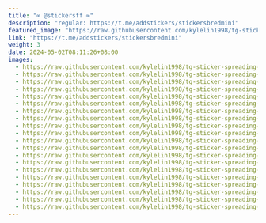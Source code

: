 ```yaml
---
title: "∞︎ @stickersff ∞"
description: "regular: https://t.me/addstickers/stickersbredmini"
featured_image: "https://raw.githubusercontent.com/kylelin1998/tg-sticker-spreading-worldwide-images/main/img/86b215ab-87f0-4330-8b7a-60200765e5f2.jpg"
link: "https://t.me/addstickers/stickersbredmini"
weight: 3
date: 2024-05-02T08:11:26+08:00
images:
  - https://raw.githubusercontent.com/kylelin1998/tg-sticker-spreading-worldwide-images/main/img/86b215ab-87f0-4330-8b7a-60200765e5f2.jpg
  - https://raw.githubusercontent.com/kylelin1998/tg-sticker-spreading-worldwide-images/main/img/cc762faf-7689-4029-8870-b8493d909fed.jpg
  - https://raw.githubusercontent.com/kylelin1998/tg-sticker-spreading-worldwide-images/main/img/ca8b9a7a-3207-4d99-a2af-024e343c304e.jpg
  - https://raw.githubusercontent.com/kylelin1998/tg-sticker-spreading-worldwide-images/main/img/5f807c3f-a378-4244-a961-46a905b6c9dc.jpg
  - https://raw.githubusercontent.com/kylelin1998/tg-sticker-spreading-worldwide-images/main/img/70b6e977-17ff-4ccb-ac15-6c66ef697098.jpg
  - https://raw.githubusercontent.com/kylelin1998/tg-sticker-spreading-worldwide-images/main/img/2af70234-6980-4cff-9af3-ff26c2ceda19.jpg
  - https://raw.githubusercontent.com/kylelin1998/tg-sticker-spreading-worldwide-images/main/img/12120ead-e9e5-4c13-86a5-b6ed48c6e7fd.jpg
  - https://raw.githubusercontent.com/kylelin1998/tg-sticker-spreading-worldwide-images/main/img/b50fe197-02df-403c-8fa7-ea7435aae46c.jpg
  - https://raw.githubusercontent.com/kylelin1998/tg-sticker-spreading-worldwide-images/main/img/ae20f15e-49cb-47a7-9e4a-0287233c43f9.jpg
  - https://raw.githubusercontent.com/kylelin1998/tg-sticker-spreading-worldwide-images/main/img/1d7fa4b5-ea5f-4b40-838e-f7685a539b9e.jpg
  - https://raw.githubusercontent.com/kylelin1998/tg-sticker-spreading-worldwide-images/main/img/023ffa93-da99-489e-9b08-605d8a008f33.jpg
  - https://raw.githubusercontent.com/kylelin1998/tg-sticker-spreading-worldwide-images/main/img/d07c8d9f-760c-414e-b75c-002bd53c1f8e.jpg
  - https://raw.githubusercontent.com/kylelin1998/tg-sticker-spreading-worldwide-images/main/img/ff103f9a-5ba8-4a71-bcfa-a5190bbc4cc0.jpg
  - https://raw.githubusercontent.com/kylelin1998/tg-sticker-spreading-worldwide-images/main/img/f7015d89-1106-496c-a3fe-9233016ff3d0.jpg
  - https://raw.githubusercontent.com/kylelin1998/tg-sticker-spreading-worldwide-images/main/img/b46b2640-9d74-4e62-8d23-dd81db476420.jpg
  - https://raw.githubusercontent.com/kylelin1998/tg-sticker-spreading-worldwide-images/main/img/ba9aa938-fade-49cc-99d6-610ada608755.jpg
  - https://raw.githubusercontent.com/kylelin1998/tg-sticker-spreading-worldwide-images/main/img/9d6e603c-93f9-41d5-94fd-687418d58085.jpg
  - https://raw.githubusercontent.com/kylelin1998/tg-sticker-spreading-worldwide-images/main/img/7535222e-99b3-4d4f-9013-ef92d0a3202b.jpg
  - https://raw.githubusercontent.com/kylelin1998/tg-sticker-spreading-worldwide-images/main/img/9f42ddc8-1a1b-496b-a7ef-b84553920c82.jpg
  - https://raw.githubusercontent.com/kylelin1998/tg-sticker-spreading-worldwide-images/main/img/54dbdfb3-e931-4246-9ed6-621b63a24915.jpg
---
```

